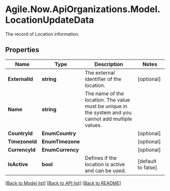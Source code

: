 # Agile.Now.ApiOrganizations.Model.LocationUpdateData
The record of Location information.

## Properties

Name | Type | Description | Notes
------------ | ------------- | ------------- | -------------
**ExternalId** | **string** | The external identifier of the location. | [optional] 
**Name** | **string** | The name of the location. The value must be unique in the system and you cannot add multiple values. | 
**CountryId** | **EnumCountry** |  | [optional] 
**TimezoneId** | **EnumTimezone** |  | [optional] 
**CurrencyId** | **EnumCurrency** |  | [optional] 
**IsActive** | **bool** | Defines if the location is active and can be used. | [default to false]

[[Back to Model list]](../README.md#documentation-for-models) [[Back to API list]](../README.md#documentation-for-api-endpoints) [[Back to README]](../README.md)


